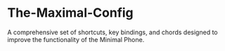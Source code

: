# The-Maximal-Config
A comprehensive set of shortcuts, key bindings, and chords designed to improve the functionality of the Minimal Phone.
